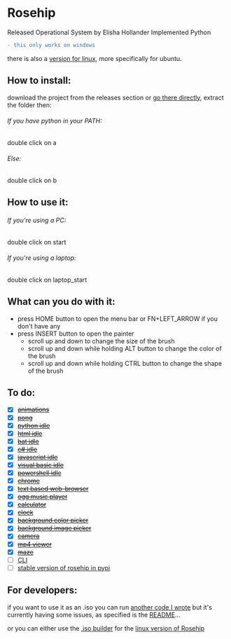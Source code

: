 # Rosehip
Released Operational System by Elisha Hollander Implemented Python

```diff
- this only works on windows
```
there is also a [version for linux](https://github.com/donno2048/Rosehip-L), more specifically for ubuntu.

## How to install:

download the project from the releases section or [go there directly](https://github.com/donno2048/Rosehip/releases), extract the folder then:
###### If you have python in your PATH:
double click on a
###### Else:
double click on b
## How to use it:
###### If you're using a PC:

double click on start

###### If you're using a laptop:

double click on laptop_start

## What can you do with it:

* press HOME button to open the menu bar or FN+LEFT_ARROW if you don't have any
* press INSERT button to open the painter
  * scroll up and down to change the size of the brush
  * scroll up and down while holding ALT button to change the color of the brush
  * scroll up and down while holding CTRL button to change the shape of the brush


## To do:
- [x] ~~[animations](https://en.wikipedia.org/wiki/Stop_motion)~~
- [x] ~~[pong](https://en.wikipedia.org/wiki/Pong)~~
- [x] ~~[python idle](https://www.python.org/)~~
- [x] ~~[html idle](https://en.wikipedia.org/wiki/HTML)~~
- [x] ~~[bat idle](https://en.wikipedia.org/wiki/Batch_file)~~
- [x] ~~[c# idle](https://docs.microsoft.com/en-us/dotnet/csharp/)~~
- [x] ~~[javascript idle](https://www.javascript.com/)~~
- [x] ~~[visual basic idle](https://docs.microsoft.com/en-us/dotnet/visual-basic/)~~
- [x] ~~[powershell idle](https://docs.microsoft.com/en-us/powershell/scripting/overview?view=powershell-7)~~
- [x] ~~[chrome](https://en.wikipedia.org/wiki/Google_Chrome)~~
- [x] ~~[text based web-browser](https://en.wikipedia.org/wiki/Text-based_web_browser)~~
- [x] ~~[ogg music player](https://en.wikipedia.org/wiki/Ogg)~~
- [x] ~~[calculator](https://en.wikipedia.org/wiki/Calculator)~~
- [x] ~~[clock](https://en.wikipedia.org/wiki/Clock)~~
- [x] ~~[background color picker](https://en.wikipedia.org/wiki/Wallpaper_(computing))~~
- [x] ~~[background image picker](https://en.wikipedia.org/wiki/Wallpaper_(computing))~~
- [x] ~~[camera](https://en.wikipedia.org/wiki/Camera)~~
- [x] ~~[mp4 viewer](https://en.wikipedia.org/wiki/MPEG-4_Part_14)~~
- [x] ~~[maze](https://en.wikipedia.org/wiki/Maze)~~
- [ ] [CLI](https://en.wikipedia.org/wiki/Command-line_interface)
- [ ] [stable version of rosehip in pypi](https://pypi.org/project/rosehip/)

## For developers:

if you want to use it as an .iso you can run [another code I wrote](https://github.com/donno2048/CITUR) but it's currently having some issues, as specified is the [README](https://github.com/donno2048/CITUR/blob/master/README.md)...

or you can either use the [.iso builder](https://github.com/donno2048/CITUR-L) for the [linux version of Rosehip](https://github.com/donno2048/Rosehip-L)
